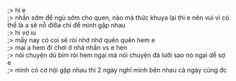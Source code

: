 ;> hi e<br>
;> nhắn sớm để ngủ sớm cho quen, nào mà thức khuya lại thì e nên vui vì có thể là a sẽ nỗ đi6a chỉ để mình gặp nhau<br>
;> hi vợ iu<br>
;> mấy nay có coi sẽ ròi nhớ nhớ quên quên hem e<br>
;> mai a hem đi chơi ở nhà nhắn vs e hen<br>
;> nói chuyện dú bím ròi hem ngại mà nói chuyện đá lưỡi sao nó ngại dễ sợ e<br>
;> mình có cơ hội gặp nhau thì 2 ngày nghĩ mình bên nhau cả ngày cũng đc
